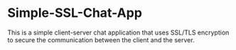# Simple-SSL-Chat-App
This is a simple client-server chat application that uses SSL/TLS encryption to secure the communication between the client and the server.
